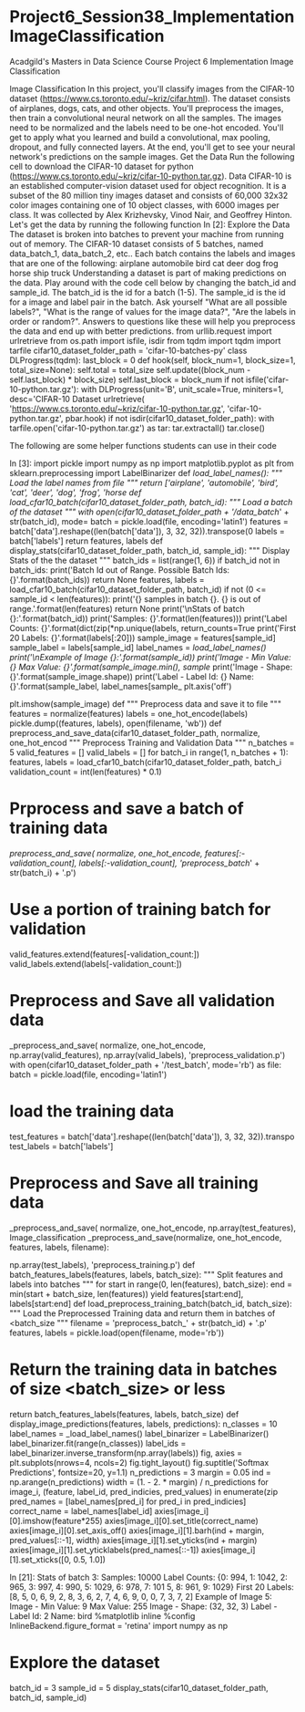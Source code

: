 # Project6_Session38_ImplementationImageClassification
Acadgild's Masters in Data Science Course Project 6 Implementation Image Classification

Image Classification
In this project, you'll classify images from the CIFAR-10 dataset
(https://www.cs.toronto.edu/~kriz/cifar.html). The dataset consists of airplanes, dogs, cats, and other
objects. You'll preprocess the images, then train a convolutional neural network on all the samples.
The images need to be normalized and the labels need to be one-hot encoded. You'll get to apply
what you learned and build a convolutional, max pooling, dropout, and fully connected layers. At the
end, you'll get to see your neural network's predictions on the sample images.
Get the Data
Run the following cell to download the CIFAR-10 dataset for python
(https://www.cs.toronto.edu/~kriz/cifar-10-python.tar.gz).
Data
CIFAR-10 is an established computer-vision dataset used for object recognition. It is a subset of the
80 million tiny images dataset and consists of 60,000 32x32 color images containing one of 10
object classes, with 6000 images per class. It was collected by Alex Krizhevsky, Vinod Nair, and
Geoffrey Hinton.
Let's get the data by running the following function
In [2]:
Explore the Data
The dataset is broken into batches to prevent your machine from running out of memory. The
CIFAR-10 dataset consists of 5 batches, named data_batch_1, data_batch_2, etc.. Each batch
contains the labels and images that are one of the following:
airplane
automobile
bird
cat
deer
dog
frog
horse
ship
truck
Understanding a dataset is part of making predictions on the data. Play around with the code cell
below by changing the batch_id and sample_id. The batch_id is the id for a batch (1-5). The
sample_id is the id for a image and label pair in the batch.
Ask yourself "What are all possible labels?", "What is the range of values for the image data?", "Are
the labels in order or random?". Answers to questions like these will help you preprocess the data
and end up with better predictions.
from urllib.request import urlretrieve
from os.path import isfile, isdir
from tqdm import tqdm
import tarfile
cifar10_dataset_folder_path = 'cifar-10-batches-py'
class DLProgress(tqdm):
last_block = 0
def hook(self, block_num=1, block_size=1, total_size=None):
self.total = total_size
self.update((block_num - self.last_block) * block_size)
self.last_block = block_num
if not isfile('cifar-10-python.tar.gz'):
with DLProgress(unit='B', unit_scale=True, miniters=1, desc='CIFAR-10 Dataset
urlretrieve(
'https://www.cs.toronto.edu/~kriz/cifar-10-python.tar.gz',
'cifar-10-python.tar.gz',
pbar.hook)
if not isdir(cifar10_dataset_folder_path):
with tarfile.open('cifar-10-python.tar.gz') as tar:
tar.extractall()
tar.close()
 
The following are some helper functions students can use
in their code
 
In [3]: import pickle
import numpy as np
import matplotlib.pyplot as plt
from sklearn.preprocessing import LabelBinarizer
def _load_label_names():
"""
Load the label names from file
"""
return ['airplane', 'automobile', 'bird', 'cat', 'deer', 'dog', 'frog', 'horse
def load_cfar10_batch(cifar10_dataset_folder_path, batch_id):
"""
Load a batch of the dataset
"""
with open(cifar10_dataset_folder_path + '/data_batch_' + str(batch_id), mode=
batch = pickle.load(file, encoding='latin1')
features = batch['data'].reshape((len(batch['data']), 3, 32, 32)).transpose(0
labels = batch['labels']
return features, labels
def display_stats(cifar10_dataset_folder_path, batch_id, sample_id):
"""
Display Stats of the the dataset
"""
batch_ids = list(range(1, 6))
if batch_id not in batch_ids:
print('Batch Id out of Range. Possible Batch Ids: {}'.format(batch_ids))
return None
features, labels = load_cfar10_batch(cifar10_dataset_folder_path, batch_id)
if not (0 <= sample_id < len(features)):
print('{} samples in batch {}. {} is out of range.'.format(len(features)
return None
print('\nStats of batch {}:'.format(batch_id))
print('Samples: {}'.format(len(features)))
print('Label Counts: {}'.format(dict(zip(*np.unique(labels, return_counts=True
print('First 20 Labels: {}'.format(labels[:20]))
sample_image = features[sample_id]
sample_label = labels[sample_id]
label_names = _load_label_names()
print('\nExample of Image {}:'.format(sample_id))
print('Image - Min Value: {} Max Value: {}'.format(sample_image.min(), sample_
print('Image - Shape: {}'.format(sample_image.shape))
print('Label - Label Id: {} Name: {}'.format(sample_label, label_names[sample_
plt.axis('off')
 
plt.imshow(sample_image)
def
"""
Preprocess data and save it to file
"""
features = normalize(features)
labels = one_hot_encode(labels)
pickle.dump((features, labels), open(filename, 'wb'))
def preprocess_and_save_data(cifar10_dataset_folder_path, normalize, one_hot_encod
"""
Preprocess Training and Validation Data
"""
n_batches = 5
valid_features = []
valid_labels = []
for batch_i in range(1, n_batches + 1):
features, labels = load_cfar10_batch(cifar10_dataset_folder_path, batch_i
validation_count = int(len(features) * 0.1)
# Prprocess and save a batch of training data
_preprocess_and_save(
normalize,
one_hot_encode,
features[:-validation_count],
labels[:-validation_count],
'preprocess_batch_' + str(batch_i) + '.p')
# Use a portion of training batch for validation
valid_features.extend(features[-validation_count:])
valid_labels.extend(labels[-validation_count:])
# Preprocess and Save all validation data
_preprocess_and_save(
normalize,
one_hot_encode,
np.array(valid_features),
np.array(valid_labels),
'preprocess_validation.p')
with open(cifar10_dataset_folder_path + '/test_batch', mode='rb') as file:
batch = pickle.load(file, encoding='latin1')
# load the training data
test_features = batch['data'].reshape((len(batch['data']), 3, 32, 32)).transpo
test_labels = batch['labels']
# Preprocess and Save all training data
_preprocess_and_save(
normalize,
one_hot_encode,
np.array(test_features),
Image_classification
_preprocess_and_save(normalize, one_hot_encode, features, labels, filename):
 

np.array(test_labels),
'preprocess_training.p')
def batch_features_labels(features, labels, batch_size):
"""
Split features and labels into batches
"""
for start in range(0, len(features), batch_size):
end = min(start + batch_size, len(features))
yield features[start:end], labels[start:end]
def load_preprocess_training_batch(batch_id, batch_size):
"""
Load the Preprocessed Training data and return them in batches of <batch_size
"""
filename = 'preprocess_batch_' + str(batch_id) + '.p'
features, labels = pickle.load(open(filename, mode='rb'))
# Return the training data in batches of size <batch_size> or less
return batch_features_labels(features, labels, batch_size)
def display_image_predictions(features, labels, predictions):
n_classes = 10
label_names = _load_label_names()
label_binarizer = LabelBinarizer()
label_binarizer.fit(range(n_classes))
label_ids = label_binarizer.inverse_transform(np.array(labels))
fig, axies = plt.subplots(nrows=4, ncols=2)
fig.tight_layout()
fig.suptitle('Softmax Predictions', fontsize=20, y=1.1)
n_predictions = 3
margin = 0.05
ind = np.arange(n_predictions)
width = (1. - 2. * margin) / n_predictions
for image_i, (feature, label_id, pred_indicies, pred_values) in enumerate(zip
pred_names = [label_names[pred_i] for pred_i in pred_indicies]
correct_name = label_names[label_id]
axies[image_i][0].imshow(feature*255)
axies[image_i][0].set_title(correct_name)
axies[image_i][0].set_axis_off()
axies[image_i][1].barh(ind + margin, pred_values[::-1], width)
axies[image_i][1].set_yticks(ind + margin)
axies[image_i][1].set_yticklabels(pred_names[::-1])
axies[image_i][1].set_xticks([0, 0.5, 1.0])
 
In [21]:
Stats of batch 3:
Samples: 10000
Label Counts: {0: 994, 1: 1042, 2: 965, 3: 997, 4: 990, 5: 1029, 6: 978, 7: 101
5, 8: 961, 9: 1029}
First 20 Labels: [8, 5, 0, 6, 9, 2, 8, 3, 6, 2, 7, 4, 6, 9, 0, 0, 7, 3, 7, 2]
Example of Image 5:
Image - Min Value: 9 Max Value: 255
Image - Shape: (32, 32, 3)
Label - Label Id: 2 Name: bird
%matplotlib inline
%config InlineBackend.figure_format = 'retina'
import numpy as np
# Explore the dataset
batch_id = 3
sample_id = 5
display_stats(cifar10_dataset_folder_path, batch_id, sample_id)

 

